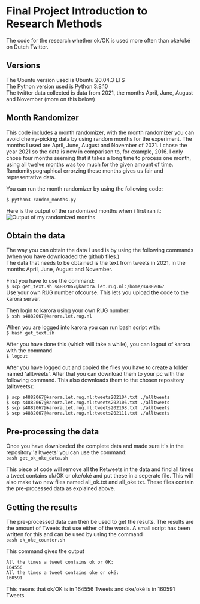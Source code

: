 # Final Project Introduction to Research Methods

The code for the research whether ok/OK is used more often than oke/oké on Dutch Twitter.  

## Versions  
The Ubuntu version used is Ubuntu 20.04.3 LTS  
The Python version used is Python 3.8.10  
The twitter data collected is data from 2021, the months April, June, August and November (more on this below)  


## Month Randomizer
This code includes a month randomizer, with the month randomizer you can avoid cherry-picking data by using random months for the experiment. The months I used are April, June, August and November of 2021. I chose the year 2021 so the data is new in comparison to, for example, 2016. I only chose four months seeming that it takes a long time to process one month, using all twelve months was too much for the given amount of time. Randomitypographical errorzing these months gives us fair and representative data.  

You can run the month randomizer by using the following code:  

```$ python3 random_months.py```  

Here is the output of the randomized months when i first ran it:
![Output of my randomized months](images/output_random_months.png)

## Obtain the data
The way you can obtain the data I used is by using the following commands (when you have downloaded the github files.)  
The data that needs to be obtained is the text from tweets in 2021, in the months April, June, August and November.

First you have to use the command:  
```$ scp get_text.sh s4882067@karora.let.rug.nl:/home/s4882067```  
Use your own RUG number ofcourse. This lets you upload the code to the karora server.

Then login to karora using your own RUG number:  
```$ ssh s4882067@karora.let.rug.nl```  

When you are logged into karora you can run bash script with:  
```$ bash get_text.sh```  

After you have done this (which will take a while), you can logout of karora with the command  
```$ logout```  

After you have logged out and copied the files you have to create a folder named 'alltweets'. After that you can download them to your pc with the following command. This also downloads them
to the chosen repository (alltweets):  
```
$ scp s4882067@karora.let.rug.nl:tweets202104.txt ./alltweets  
$ scp s4882067@karora.let.rug.nl:tweets202106.txt ./alltweets  
$ scp s4882067@karora.let.rug.nl:tweets202108.txt ./alltweets  
$ scp s4882067@karora.let.rug.nl:tweets202111.txt ./alltweets
```  

## Pre-processing the data

Once you have downloaded the complete data and made sure it's in the repository 'alltweets' you can use the command:  
``` bash get_ok_oke_data.sh ```  

This piece of code will remove all the Retweets in the data and find all times a tweet contains ok/OK or oke/oké and put these in a seperate file. This will also make two new files named all_ok.txt and all_oke.txt. These files contain the pre-processed data as explained above.

## Getting the results

The pre-processed data can then be used to get the results. The results are the amount of Tweets that use either of the words. A small script has been written for this and can be used by using the command  
``` bash ok_oke_counter.sh ```  

This command gives the output 

```
All the times a tweet contains ok or OK:  
164556  
All the times a tweet contains oke or oké:  
160591  
```

This means that ok/OK is in 164556 Tweets and oke/oké is in 160591 Tweets.

